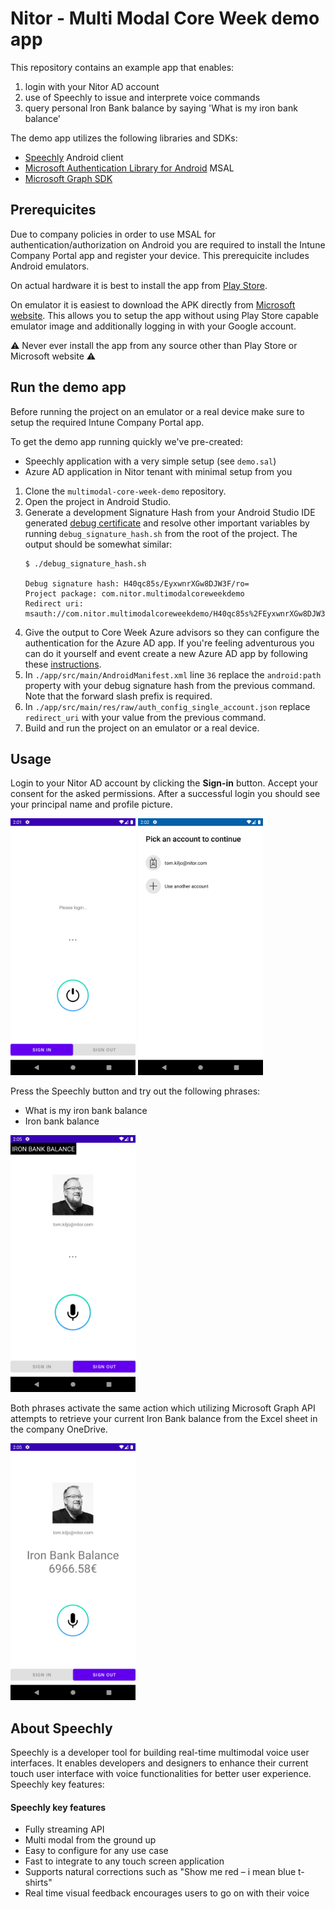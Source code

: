 # Nitor - Multi Modal Core Week demo app

This repository contains an example app that enables:
1. login with your Nitor AD account
2. use of Speechly to issue and interprete voice commands
3. query personal Iron Bank balance by saying 'What is my iron bank balance' 

The demo app utilizes the following libraries and SDKs:
- [Speechly](https://www.speechly.com/?utm_source=github&utm_medium=android-example&utm_campaign=text) Android client
- [Microsoft Authentication Library for Android](https://github.com/AzureAD/microsoft-authentication-library-for-android) MSAL
- [Microsoft Graph SDK](https://github.com/microsoftgraph/msgraph-sdk-java)

## Prerequicites

Due to company policies in order to use MSAL for authentication/authorization on Android you are required to install the Intune Company Portal app and register your device. This prerequicite includes Android emulators.

On actual hardware it is best to install the app from [Play Store](https://play.google.com/store/apps/details?id=com.microsoft.windowsintune.companyportal&hl=en&gl=US).

On emulator it is easiest to download the APK directly from [Microsoft website](https://www.microsoft.com/en-us/download/details.aspx?id=49140). This allows you to setup the app without using Play Store capable emulator image and additionally logging in with your Google account.

⚠️ Never ever install the app from any source other than Play Store or Microsoft website ⚠️

## Run the demo app

Before running the project on an emulator or a real device make sure to setup the required Intune Company Portal app. 

To get the demo app running quickly we've pre-created:
- Speechly application with a very simple setup (see `demo.sal`)
- Azure AD application in Nitor tenant with minimal setup from you

1. Clone the `multimodal-core-week-demo` repository.
2. Open the project in Android Studio.
3. Generate a development Signature Hash from your Android Studio IDE generated [debug certificate](https://developer.android.com/studio/publish/app-signing#debug-mode) and resolve other important variables by running `debug_signature_hash.sh` from the root of the project. The output should be somewhat similar:
   ```
   $ ./debug_signature_hash.sh

   Debug signature hash: H40qc85s/EyxwnrXGw8DJW3F/ro=
   Project package: com.nitor.multimodalcoreweekdemo
   Redirect uri: msauth://com.nitor.multimodalcoreweekdemo/H40qc85s%2FEyxwnrXGw8DJW3F%2Fro%3D
   ```  
4. Give the output to Core Week Azure advisors so they can configure the authentication for the Azure AD app. If you're feeling adventurous you can do it yourself and event create a new Azure AD app by following these [instructions](https://docs.microsoft.com/en-us/azure/active-directory/develop/tutorial-v2-android).
5. In `./app/src/main/AndroidManifest.xml` line `36` replace the `android:path` property with your debug signature hash from the previous command. Note that the forward slash prefix is required.
6. In `./app/src/main/res/raw/auth_config_single_account.json` replace `redirect_uri` with your value from the previous command.
7. Build and run the project on an emulator or a real device.

## Usage

Login to your Nitor AD account by clicking the **Sign-in** button. Accept your consent for the asked permissions. After a successful login you should see your principal name and profile picture.

<img src="assets/screenshot01.png" width="200" height="411" />
<img src="assets/screenshot02.png" width="200" height="411" /> 

Press the Speechly button and try out the following phrases:
- What is my iron bank balance
- Iron bank balance

<img src="assets/screenshot03.png" width="200" height="411" />

Both phrases activate the same action which utilizing Microsoft Graph API attempts to retrieve your current Iron Bank balance from the Excel sheet in the company OneDrive.

<img src="assets/screenshot04.png" width="200" height="411" /> 

## About Speechly

Speechly is a developer tool for building real-time multimodal voice user interfaces. It enables developers and designers to enhance their current touch user interface with voice functionalities for better user experience. Speechly key features:

#### Speechly key features

- Fully streaming API
- Multi modal from the ground up
- Easy to configure for any use case
- Fast to integrate to any touch screen application
- Supports natural corrections such as "Show me red – i mean blue t-shirts"
- Real time visual feedback encourages users to go on with their voice